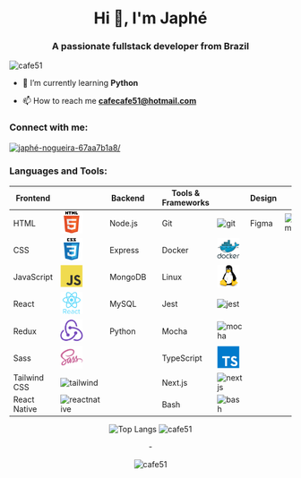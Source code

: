 <h1 align="center">Hi 👋, I'm Japhé</h1>
<h3 align="center">A passionate fullstack developer from Brazil</h3>

<p align="left"> <img src="https://komarev.com/ghpvc/?username=cafe51&label=Profile%20views&color=0e75b6&style=flat" alt="cafe51" /> </p>

- 🌱 I’m currently learning **Python**

- 📫 How to reach me **cafecafe51@hotmail.com**

<h3 align="left">Connect with me:</h3>
<p align="left">
<a href="https://linkedin.com/in/japhé-nogueira-67aa7b1a8/" target="blank"><img align="center" src="https://raw.githubusercontent.com/rahuldkjain/github-profile-readme-generator/master/src/images/icons/Social/linked-in-alt.svg" alt="japhé-nogueira-67aa7b1a8/" height="30" width="40" /></a>
</p>

<h3 align="left">Languages and Tools:</h3>

| Frontend      |                                                                     | Backend       |                                                                     | Tools & Frameworks |                                                                     | Design      |                                                                     |
|---------------|---------------------------------------------------------------------|---------------|---------------------------------------------------------------------|--------------------|---------------------------------------------------------------------|-------------|---------------------------------------------------------------------|
| HTML          | <img src="https://raw.githubusercontent.com/devicons/devicon/master/icons/html5/html5-original-wordmark.svg" alt="html5" width="40" height="40"/> | Node.js       | <img src="https://raw.githubusercontent.com/devicons/devicon/master/icons/nodejs/nodejs-original-wordmark.svg" alt="nodejs" width="40" height="40"/> | Git          | <img src="https://www.vectorlogo.zone/logos/git-scm/git-scm-icon.svg" alt="git" width="40" height="40"/> | Figma       | <img src="https://www.vectorlogo.zone/logos/figma/figma-icon.svg" alt="figma" width="40" height="40"/> |
| CSS           | <img src="https://raw.githubusercontent.com/devicons/devicon/master/icons/css3/css3-original-wordmark.svg" alt="css3" width="40" height="40"/> | Express       | <img src="https://raw.githubusercontent.com/devicons/devicon/master/icons/express/express-original-wordmark.svg" alt="express" width="40" height="40"/> | Docker       | <img src="https://raw.githubusercontent.com/devicons/devicon/master/icons/docker/docker-original-wordmark.svg" alt="docker" width="40" height="40"/> |             |                                                                     |
| JavaScript    | <img src="https://raw.githubusercontent.com/devicons/devicon/master/icons/javascript/javascript-original.svg" alt="javascript" width="40" height="40"/> | MongoDB       | <img src="https://raw.githubusercontent.com/devicons/devicon/master/icons/mongodb/mongodb-original-wordmark.svg" alt="mongodb" width="40" height="40"/> | Linux        | <img src="https://raw.githubusercontent.com/devicons/devicon/master/icons/linux/linux-original.svg" alt="linux" width="40" height="40"/> |             |                                                                     |
| React         | <img src="https://raw.githubusercontent.com/devicons/devicon/master/icons/react/react-original-wordmark.svg" alt="react" width="40" height="40"/> | MySQL         | <img src="https://raw.githubusercontent.com/devicons/devicon/master/icons/mysql/mysql-original-wordmark.svg" alt="mysql" width="40" height="40"/> | Jest         | <img src="https://www.vectorlogo.zone/logos/jestjsio/jestjsio-icon.svg" alt="jest" width="40" height="40"/> |             |                                                                     |
| Redux         | <img src="https://raw.githubusercontent.com/devicons/devicon/master/icons/redux/redux-original.svg" alt="redux" width="40" height="40"/> | Python        | <img src="https://raw.githubusercontent.com/devicons/devicon/master/icons/python/python-original.svg" alt="python" width="40" height="40"/> | Mocha        | <img src="https://www.vectorlogo.zone/logos/mochajs/mochajs-icon.svg" alt="mocha" width="40" height="40"/> |             |                                                                     |
| Sass          | <img src="https://raw.githubusercontent.com/devicons/devicon/master/icons/sass/sass-original.svg" alt="sass" width="40" height="40"/> |               |                                                                     | TypeScript   | <img src="https://raw.githubusercontent.com/devicons/devicon/master/icons/typescript/typescript-original.svg" alt="typescript" width="40" height="40"/> | | |
| Tailwind CSS | <img src="https://www.vectorlogo.zone/logos/tailwindcss/tailwindcss-icon.svg" alt="tailwind" width="40" height="40"/> | | | Next.js | <img src="https://cdn.worldvectorlogo.com/logos/nextjs-2.svg" alt="nextjs" width="40" height="40"/> | | |
| React Native | <img src="https://reactnative.dev/img/header_logo.svg" alt="reactnative" width="40" height="40"/> | | | Bash | <img src="https://www.vectorlogo.zone/logos/gnu_bash/gnu_bash-icon.svg" alt="bash" width="40" height="40"/> | | |



<div align="center">
  <p align="center" ><img src="https://github-readme-stats.vercel.app/api/top-langs/?username=cafe51&theme=tokyonight&layout=compact&hide_progress=true" alt="Top Langs" />     <img src="https://github-readme-stats.vercel.app/api?username=cafe51&show_icons=true&count_private=true&theme=tokyonight&hide=issues,contribs" alt="cafe51" /></p>
</div>
<p align="center">-</p>
<p align="center"><img align="center" src="https://github-readme-streak-stats.herokuapp.com/?user=cafe51&theme=tokyonight" alt="cafe51" /></p>
